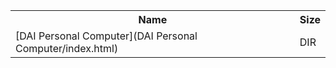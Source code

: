<table>
<tr><th>Name</th><th>Size</th></tr>
<tr><td>
[DAI Personal Computer](DAI Personal Computer/index.html)
</td><td>DIR</td></tr>
</table>
